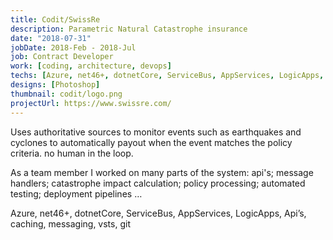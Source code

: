 ```yaml
---
title: Codit/SwissRe
description: Parametric Natural Catastrophe insurance
date: "2018-07-31"
jobDate: 2018-Feb - 2018-Jul
job: Contract Developer
work: [coding, architecture, devops]
techs: [Azure, net46+, dotnetCore, ServiceBus, AppServices, LogicApps, Api’s, caching, messaging, vsts, git]
designs: [Photoshop]
thumbnail: codit/logo.png
projectUrl: https://www.swissre.com/
---
```


Uses authoritative sources to monitor events such as earthquakes and cyclones to automatically payout when the event matches the policy criteria. no human in the loop.

As a team member I worked on many parts of the system: api's; message handlers; catastrophe impact calculation; policy processing; automated testing; deployment pipelines …

Azure, net46+, dotnetCore, ServiceBus, AppServices, LogicApps, Api’s, caching, messaging, vsts, git

